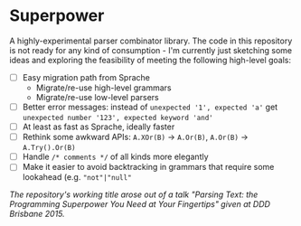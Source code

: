 # Superpower

A highly-experimental parser combinator library. The code in this repository is not ready for any kind of consumption - I'm currently just sketching some ideas and exploring the feasibility of meeting the following high-level goals:

 * [ ] Easy migration path from Sprache
   - Migrate/re-use high-level grammars
   - Migrate/re-use low-level parsers
 * [ ] Better error messages: instead of `unexpected '1', expected 'a'` get `unexpected number '123', expected keyword 'and'`
 * [ ] At least as fast as Sprache, ideally faster
 * [ ] Rethink some awkward APIs: `A.XOr(B)` -> `A.Or(B)`, `A.Or(B)` -> `A.Try().Or(B)`
 * [ ] Handle `/* comments */` of all kinds more elegantly
 * [ ] Make it easier to avoid backtracking in grammars that require some lookahead (e.g. `"not"|"null"`

_The repository's working title arose out of a talk "Parsing Text: the Programming Superpower You Need at Your Fingertips" given at DDD Brisbane 2015._
